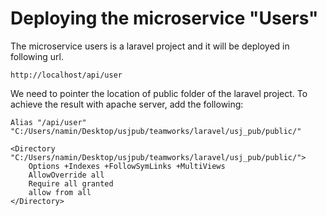# Deploying the microservice "Users"
The microservice users is a laravel project and it will be deployed in following url.

    http://localhost/api/user

We need to pointer the location of public folder of the laravel project. To achieve the result with apache server, add the following:

```apacheconf
Alias "/api/user"  "C:/Users/namin/Desktop/usjpub/teamworks/laravel/usj_pub/public/"

<Directory "C:/Users/namin/Desktop/usjpub/teamworks/laravel/usj_pub/public/">
	Options +Indexes +FollowSymLinks +MultiViews
	AllowOverride all
	Require all granted
	allow from all
</Directory>
```

